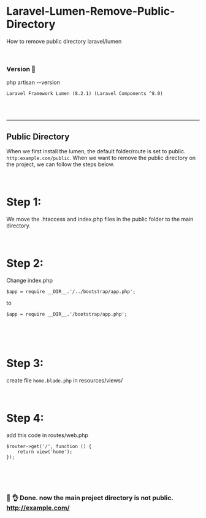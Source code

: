 # Laravel-Lumen-Remove-Public-Directory
How to remove public directory laravel/lumen

<br>

### Version :monocle_face:
php artisan --version


```
Laravel Framework Lumen (8.2.1) (Laravel Components ^8.0)
```
<br><br><hr>

## Public Directory
When we first install the lumen, the default folder/route is set to public. ```http:example.com/public```. When we want to remove the public directory on the project, we can follow the steps below.
<br><br><br>

# Step 1:
We move the .htaccess and index.php files in the public folder to the main directory.
<br><br><br>

# Step 2:
Change index.php
```
$app = require __DIR__.'/../bootstrap/app.php';
```
to
```
$app = require __DIR__.'/bootstrap/app.php';
```
<br><br><br>

# Step 3:
create file ```home.blade.php``` in resources/views/ 
<br><br><br>

# Step 4:
add this code in routes/web.php
```
$router->get('/', function () {
    return view('home');
});
```
<br><br><br>

### :partying_face: :ok_hand: Done. now the main project directory is not public. http://example.com/
